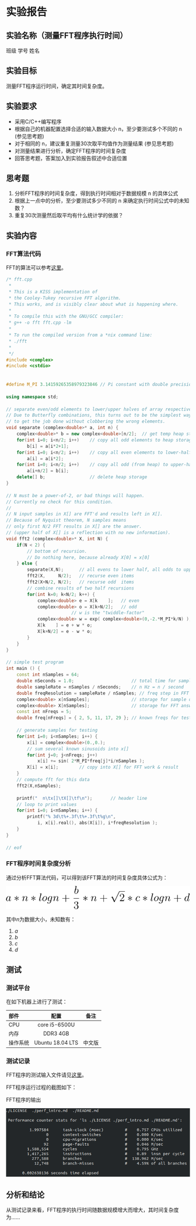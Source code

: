 # 实验报告

## 实验名称（测量FFT程序执行时间）

班级 学号 姓名

## 实验目标

测量FFT程序运行时间，确定其时间复杂度。

## 实验要求

* 采用C/C++编写程序
* 根据自己的机器配置选择合适的输入数据大小 n，至少要测试多个不同的 n (参见思考题)
* 对于相同的 n，建议重复测量30次取平均值作为测量结果 (参见思考题)
* 对测量结果进行分析，确定FFT程序的时间复杂度
* 回答思考题，答案加入到实验报告叙述中合适位置

## 思考题

1. 分析FFT程序的时间复杂度，得到执行时间相对于数据规模 n 的具体公式
2. 根据上一点中的分析，至少要测试多少不同的 n 来确定执行时间公式中的未知数？
3. 重复30次测量然后取平均有什么统计学的依据？

## 实验内容

### FFT算法代码

FFT的算法可以参考[这里](https://en.wikipedia.org/wiki/Cooley%E2%80%93Tukey_FFT_algorithm)。

```c++
/* fft.cpp
 * 
 * This is a KISS implementation of
 * the Cooley-Tukey recursive FFT algorithm.
 * This works, and is visibly clear about what is happening where.
 *
 * To compile this with the GNU/GCC compiler:
 * g++ -o fft fft.cpp -lm
 *
 * To run the compiled version from a *nix command line:
 * ./fft
 *
 */
#include <complex>
#include <cstdio>


#define M_PI 3.14159265358979323846 // Pi constant with double precision

using namespace std;

// separate even/odd elements to lower/upper halves of array respectively.
// Due to Butterfly combinations, this turns out to be the simplest way 
// to get the job done without clobbering the wrong elements.
void separate (complex<double>* a, int n) {
    complex<double>* b = new complex<double>[n/2];  // get temp heap storage
    for(int i=0; i<n/2; i++)    // copy all odd elements to heap storage
        b[i] = a[i*2+1];
    for(int i=0; i<n/2; i++)    // copy all even elements to lower-half of a[]
        a[i] = a[i*2];
    for(int i=0; i<n/2; i++)    // copy all odd (from heap) to upper-half of a[]
        a[i+n/2] = b[i];
    delete[] b;                 // delete heap storage
}

// N must be a power-of-2, or bad things will happen.
// Currently no check for this condition.
//
// N input samples in X[] are FFT'd and results left in X[].
// Because of Nyquist theorem, N samples means 
// only first N/2 FFT results in X[] are the answer.
// (upper half of X[] is a reflection with no new information).
void fft2 (complex<double>* X, int N) {
    if(N < 2) {
        // bottom of recursion.
        // Do nothing here, because already X[0] = x[0]
    } else {
        separate(X,N);      // all evens to lower half, all odds to upper half
        fft2(X,     N/2);   // recurse even items
        fft2(X+N/2, N/2);   // recurse odd  items
        // combine results of two half recursions
        for(int k=0; k<N/2; k++) {
            complex<double> e = X[k    ];   // even
            complex<double> o = X[k+N/2];   // odd
                         // w is the "twiddle-factor"
            complex<double> w = exp( complex<double>(0,-2.*M_PI*k/N) );
            X[k    ] = e + w * o;
            X[k+N/2] = e - w * o;
        }
    }
}

// simple test program
int main () {
    const int nSamples = 64;
    double nSeconds = 1.0;                      // total time for sampling
    double sampleRate = nSamples / nSeconds;    // n Hz = n / second 
    double freqResolution = sampleRate / nSamples; // freq step in FFT result
    complex<double> x[nSamples];                // storage for sample data
    complex<double> X[nSamples];                // storage for FFT answer
    const int nFreqs = 5;
    double freq[nFreqs] = { 2, 5, 11, 17, 29 }; // known freqs for testing
    
    // generate samples for testing
    for(int i=0; i<nSamples; i++) {
        x[i] = complex<double>(0.,0.);
        // sum several known sinusoids into x[]
        for(int j=0; j<nFreqs; j++)
            x[i] += sin( 2*M_PI*freq[j]*i/nSamples );
        X[i] = x[i];        // copy into X[] for FFT work & result
    }
    // compute fft for this data
    fft2(X,nSamples);
    
    printf("  n\tx[]\tX[]\tf\n");       // header line
    // loop to print values
    for(int i=0; i<nSamples; i++) {
        printf("% 3d\t%+.3f\t%+.3f\t%g\n",
            i, x[i].real(), abs(X[i]), i*freqResolution );
    }
}

// eof
```

### FFT程序时间复杂度分析

通过分析FFT算法代码，可以得到该FFT算法的时间复杂度具体公式为：

![公式1 执行时间](./equation_time.png)

其中*n*为数据大小，未知数有：

1. *a*
2. *b*
3. *c*
4. *d*


## 测试

### 测试平台

在如下机器上进行了测试：

| 部件     | 配置             | 备注   |
| :--------|:----------------:| :-----:|
| CPU      | core i5-6500U    |        |
| 内存     | DDR3 4GB         |        |
| 操作系统 | Ubuntu 18.04 LTS | 中文版 |


### 测试记录

FFT程序的测试输入文件请见[这里](./test.input)。

FFT程序运行过程的截图如下：

FFT程序的输出

![图1 测试执行时间](./perf_ls.png)


## 分析和结论

从测试记录来看，FFT程序的执行时间随数据规模增大而增大，其时间复杂度为......


